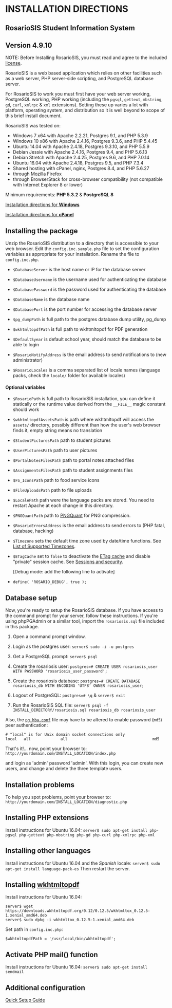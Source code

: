 # INSTALLATION DIRECTIONS

## RosarioSIS Student Information System

Version 4.9.10
-------------

NOTE: Before Installing RosarioSIS, you must read and agree to the included [license](LICENSE).

RosarioSIS is a web based application which relies on other facilities such as a web server, PHP server-side scripting, and PostgreSQL database server.

For RosarioSIS to work you must first have your web server working, PostgreSQL working, PHP working (including the `pgsql`, `gettext`, `mbstring`, `gd`, `curl`, `xmlrpc` & `xml` extensions). Setting these up varies a lot with platform, operating system, and distribution so it is well beyond to scope of this brief install document.

RosarioSIS was tested on:

- Windows 7 x64 with Apache 2.2.21, Postgres 9.1, and PHP 5.3.9
- Windows 10 x86 with Apache 2.4.16, Postgres 9.3.6, and PHP 5.4.45
- Ubuntu 14.04 with Apache 2.4.18, Postgres 9.3.10, and PHP 5.5.9
- Debian Jessie with Apache 2.4.16, Postgres 9.4, and PHP 5.6.13
- Debian Stretch with Apache 2.4.25, Postgres 9.6, and PHP 7.0.14
- Ubuntu 16.04 with Apache 2.4.18, Postgres 9.5, and PHP 7.3.4
- Shared hosting with cPanel, nginx, Postgres 8.4, and PHP 5.6.27
- through Mozilla Firefox
- through BrowserStack for cross-browser compatibility (not compatible with Internet Explorer 8 or lower)

Minimum requirements: **PHP 5.3.2** & **PostgreSQL 8**

[Installation directions for **Windows**](https://gitlab.com/francoisjacquet/rosariosis/wikis/How-to-install-RosarioSIS-on-Windows)

[Installation directions for **cPanel**](https://gitlab.com/francoisjacquet/rosariosis/wikis/How-to-install-RosarioSIS-on-cPanel)


Installing the package
----------------------

Unzip the RosarioSIS distribution to a directory that is accessible to your web browser. Edit the `config.inc.sample.php` file to set the configuration variables as appropriate for your installation. Rename the file to `config.inc.php`.

- `$DatabaseServer` is the host name or IP for the database server
- `$DatabaseUsername` is the username used for authenticating the database
- `$DatabasePassword` is the password used for authenticating the database
- `$DatabaseName` is the database name
- `$DatabasePort` is the port number for accessing the database server

- `$pg_dumpPath` is full path to the postgres database dump utility, pg_dump
- `$wkhtmltopdfPath` is full path to wkhtmltopdf for PDF generation

- `$DefaultSyear` is default school year, should match the database to be able to login
- `$RosarioNotifyAddress` is the email address to send notifications to (new administrator)
- `$RosarioLocales` is a comma separated list of locale names (language packs, check the `locale/` folder for available locales)

#### Optional variables

- `$RosarioPath` is full path to RosarioSIS installation, you can define it statically or the runtime value derived from the `__FILE__` magic constant should work
- `$wkhtmltopdfAssetsPath` is path where wkhtmltopdf will access the `assets/` directory, possibly different than how the user's web browser finds it, empty string means no translation
- `$StudentPicturesPath` path to student pictures
- `$UserPicturesPath` path to user pictures
- `$PortalNotesFilesPath` path to portal notes attached files
- `$AssignmentsFilesPath` path to student assignments files
- `$FS_IconsPath` path to food service icons
- `$FileUploadsPath` path to file uploads
- `$LocalePath` path were the language packs are stored. You need to restart Apache at each change in this directory.
- `$PNGQuantPath` path to [PNGQuant](https://pngquant.org/) for PNG compression.
- `$RosarioErrorsAddress` is the email address to send errors to (PHP fatal, database, hacking)
- `$Timezone` sets the default time zone used by date/time functions. See [List of Supported Timezones](http://php.net/manual/en/timezones.php).
- `$ETagCache` set to `false` to deactivate the [ETag cache](https://en.wikipedia.org/wiki/HTTP_ETag) and disable "private" session cache. See [Sessions and security](https://secure.php.net/manual/en/session.security.php).

  [Debug mode: add the following line to activate]
- `define( 'ROSARIO_DEBUG', true );`


Database setup
--------------

Now, you're ready to setup the RosarioSIS database. If you have access to the command prompt for your server, follow these instructions. If you're using phpPGAdmin or a similar tool, import the `rosariosis.sql` file included in this package.

1. Open a command prompt window.

2. Login as the postgres user:
	`server$ sudo -i -u postgres`

3. Get a PostgreSQL prompt:
	`server$ psql`

4. Create the rosariosis user:
	`postgres=# CREATE USER rosariosis_user WITH PASSWORD 'rosariosis_user_password';`

5. Create the rosariosis database:
	`postgres=# CREATE DATABASE rosariosis_db WITH ENCODING 'UTF8' OWNER rosariosis_user;`

6. Logout of PostgreSQL:
	`postgres=# \q` &
	`server$ exit`

7. Run the RosarioSIS SQL file:
	`server$ psql -f INSTALL_DIRECTORY/rosariosis.sql rosariosis_db rosariosis_user`

Also, the [`pg_hba.conf`](http://www.postgresql.org/docs/current/static/auth-pg-hba-conf.html) file may have to be altered to enable password (`md5`) peer authentication:
```
# "local" is for Unix domain socket connections only
local   all             all                                     md5
```

That's it!... now, point your browser to: `http://yourdomain.com/INSTALL_LOCATION/index.php`

and login as 'admin' password 'admin'.  With this login, you can create new users, and change and delete the three template users.


Installation problems
---------------------

To help you spot problems, point your browser to: `http://yourdomain.com/INSTALL_LOCATION/diagnostic.php`


Installing PHP extensions
-------------------------

Install instructions for Ubuntu 16.04:
	`server$ sudo apt-get install php-pgsql php-gettext php-mbstring php-gd php-curl php-xmlrpc php-xml`


Installing other languages
--------------------------

Install instructions for Ubuntu 16.04 and the _Spanish_ locale:
	`server$ sudo apt-get install language-pack-es`
Then restart the server.


Installing [wkhtmltopdf](http://wkhtmltopdf.org/)
-------------------------------------------------

Install instructions for Ubuntu 16.04:
```
server$ wget https://downloads.wkhtmltopdf.org/0.12/0.12.5/wkhtmltox_0.12.5-1.xenial_amd64.deb
server$ sudo dpkg -i wkhtmltox_0.12.5-1.xenial_amd64.deb
```

Set path in `config.inc.php`:

`$wkhtmltopdfPath = '/usr/local/bin/wkhtmltopdf';`

Activate PHP mail() function
----------------------------

Install instructions for Ubuntu 16.04:
	`server$ sudo apt-get install sendmail`


Additional configuration
------------------------

[Quick Setup Guide](https://gitlab.com/francoisjacquet/rosariosis/wikis/Quick-Setup-Guide)
